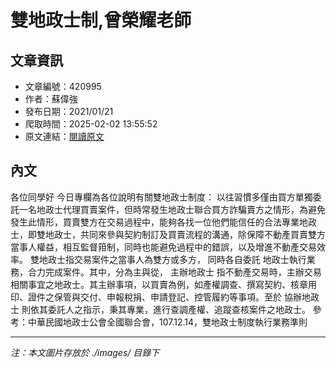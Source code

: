 # 雙地政士制,曾榮耀老師

## 文章資訊
- 文章編號：420995
- 作者：蘇偉強
- 發布日期：2021/01/21
- 爬取時間：2025-02-02 13:55:52
- 原文連結：[閱讀原文](https://real-estate.get.com.tw/Columns/detail.aspx?no=420995)

## 內文
各位同學好
今日專欄為各位說明有關雙地政士制度：
以往習慣多僅由買方單獨委託一名地政士代理買賣案件，但時常發生地政士聯合買方詐騙賣方之情形，為避免發生此情形，買賣雙方在交易過程中，能夠各找一位他們能信任的合法專業地政士，即雙地政士，共同來參與契約制訂及買賣流程的溝通，除保障不動產買賣雙方當事人權益，相互監督箝制，同時也能避免過程中的錯誤，以及增進不動產交易效率。
雙地政士指交易案件之當事人為雙方或多方，
同時各自委託
地政士執行業務，合力完成案件。其中，分為主與從，
主辦地政士
指不動產交易時，主辦交易相關事宜之地政士。其主辦事項，以買賣為例，如產權調查、撰寫契約、核章用印、證件之保管與交付、申報稅捐、申請登記、控管履約等事項。至於
協辦地政士
則依其委託人之指示，秉其專業，進行查調產權、追蹤查核案件之地政士。
參考：中華民國地政士公會全國聯合會，107.12.14，雙地政士制度執行業務準則

---
*注：本文圖片存放於 ./images/ 目錄下*
